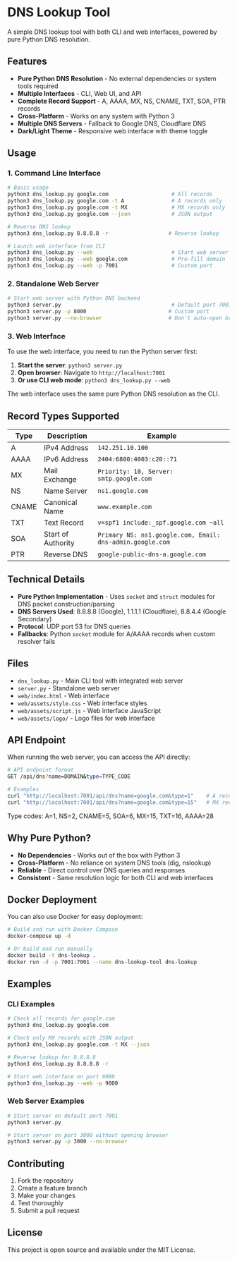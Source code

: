# DNS Lookup Tool

A simple DNS lookup tool with both CLI and web interfaces, powered by pure
Python DNS resolution.

## Features

- **Pure Python DNS Resolution** - No external dependencies or system tools
  required
- **Multiple Interfaces** - CLI, Web UI, and API
- **Complete Record Support** - A, AAAA, MX, NS, CNAME, TXT, SOA, PTR records
- **Cross-Platform** - Works on any system with Python 3
- **Multiple DNS Servers** - Fallback to Google DNS, Cloudflare DNS
- **Dark/Light Theme** - Responsive web interface with theme toggle

## Usage

### 1. Command Line Interface

```bash
# Basic usage
python3 dns_lookup.py google.com                    # All records
python3 dns_lookup.py google.com -t A               # A records only
python3 dns_lookup.py google.com -t MX              # MX records only
python3 dns_lookup.py google.com --json             # JSON output

# Reverse DNS lookup
python3 dns_lookup.py 8.8.8.8 -r                   # Reverse lookup

# Launch web interface from CLI
python3 dns_lookup.py --web                         # Start web server
python3 dns_lookup.py --web google.com              # Pre-fill domain
python3 dns_lookup.py --web -p 7001                 # Custom port
```

### 2. Standalone Web Server

```bash
# Start web server with Python DNS backend
python3 server.py                                   # Default port 7001
python3 server.py -p 8000                          # Custom port
python3 server.py --no-browser                     # Don't auto-open browser
```

### 3. Web Interface

To use the web interface, you need to run the Python server first:

1. **Start the server**: `python3 server.py`
2. **Open browser**: Navigate to `http://localhost:7001`
3. **Or use CLI web mode**: `python3 dns_lookup.py --web`

The web interface uses the same pure Python DNS resolution as the CLI.

## Record Types Supported

| Type  | Description        | Example                                                   |
| ----- | ------------------ | --------------------------------------------------------- |
| A     | IPv4 Address       | `142.251.10.100`                                          |
| AAAA  | IPv6 Address       | `2404:6800:4003:c20::71`                                  |
| MX    | Mail Exchange      | `Priority: 10, Server: smtp.google.com`                   |
| NS    | Name Server        | `ns1.google.com`                                          |
| CNAME | Canonical Name     | `www.example.com`                                         |
| TXT   | Text Record        | `v=spf1 include:_spf.google.com ~all`                     |
| SOA   | Start of Authority | `Primary NS: ns1.google.com, Email: dns-admin.google.com` |
| PTR   | Reverse DNS        | `google-public-dns-a.google.com`                          |

## Technical Details

- **Pure Python Implementation** - Uses `socket` and `struct` modules for DNS
  packet construction/parsing
- **DNS Servers Used**: 8.8.8.8 (Google), 1.1.1.1 (Cloudflare), 8.8.4.4 (Google
  Secondary)
- **Protocol**: UDP port 53 for DNS queries
- **Fallbacks**: Python `socket` module for A/AAAA records when custom resolver
  fails

## Files

- `dns_lookup.py` - Main CLI tool with integrated web server
- `server.py` - Standalone web server
- `web/index.html` - Web interface
- `web/assets/style.css` - Web interface styles
- `web/assets/script.js` - Web interface JavaScript
- `web/assets/logo/` - Logo files for web interface

## API Endpoint

When running the web server, you can access the API directly:

```bash
# API endpoint format
GET /api/dns?name=DOMAIN&type=TYPE_CODE

# Examples
curl "http://localhost:7001/api/dns?name=google.com&type=1"    # A records
curl "http://localhost:7001/api/dns?name=google.com&type=15"   # MX records
```

Type codes: A=1, NS=2, CNAME=5, SOA=6, MX=15, TXT=16, AAAA=28

## Why Pure Python?

- **No Dependencies** - Works out of the box with Python 3
- **Cross-Platform** - No reliance on system DNS tools (dig, nslookup)
- **Reliable** - Direct control over DNS queries and responses
- **Consistent** - Same resolution logic for both CLI and web interfaces

## Docker Deployment

You can also use Docker for easy deployment:

```bash
# Build and run with Docker Compose
docker-compose up -d

# Or build and run manually
docker build -t dns-lookup .
docker run -d -p 7001:7001 --name dns-lookup-tool dns-lookup
```

## Examples

### CLI Examples

```bash
# Check all records for google.com
python3 dns_lookup.py google.com

# Check only MX records with JSON output
python3 dns_lookup.py google.com -t MX --json

# Reverse lookup for 8.8.8.8
python3 dns_lookup.py 8.8.8.8 -r

# Start web interface on port 9000
python3 dns_lookup.py --web -p 9000
```

### Web Server Examples

```bash
# Start server on default port 7001
python3 server.py

# Start server on port 3000 without opening browser
python3 server.py -p 3000 --no-browser
```

## Contributing

1. Fork the repository
2. Create a feature branch
3. Make your changes
4. Test thoroughly
5. Submit a pull request

## License

This project is open source and available under the MIT License.
